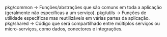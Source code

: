 pkg/common → Funções/abstrações que são comuns em toda a aplicação (geralmente não específicas a um serviço).
pkg/utils → Funções de utilidade específicas mas reutilizáveis em várias partes da aplicação.
pkg/shared → Código que será compartilhado entre múltiplos serviços ou micro-serviços, como dados, conectores e integrações.
